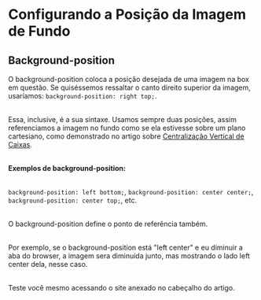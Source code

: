 # Configurando a Posição da Imagem de Fundo

## Background-position

O background-position coloca a posição desejada de uma imagem na box em questão. Se quiséssemos ressaltar o canto direito superior da imagem, usaríamos: ```background-position: right top;```.<br><br>

Essa, inclusive, é a sua sintaxe. Usamos sempre duas posições, assim referenciamos a imagem no fundo como se ela estivesse sobre um plano cartesiano, como demonstrado no artigo sobre [Centralização Vertical de Caixas](https://github.com/andersonr-o/HTML5-CSS3/tree/Alinhamento-Vertical-de-Caixas).<br><br>

**Exemplos de background-position:**<br><br>

```background-position: left bottom;```, ```background-position: center center;```, ```background-position: center top;```, etc.<br><br>

O background-position define o ponto de referência também.<br><br>

Por exemplo, se o background-position está "left center" e eu diminuir a aba do browser, a imagem sera diminuída junto, mas mostrando o lado left center dela, nesse caso.<br><br>

Teste você mesmo acessando o site anexado no cabeçalho do artigo.
